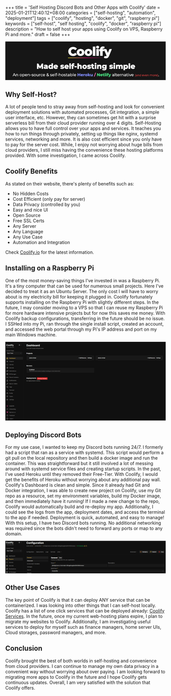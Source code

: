 +++
title = 'Self Hosting Discord Bots and Other Apps with Coolify'
date = 2025-01-21T12:40:12+08:00
categories = ["self-hosting", "automation", "deployment"]
tags = ["coolify", "hosting", "docker", "git", "raspberry pi"]
keywords = ["self-host", "self hosting", "coolify", "docker", "raspberry pi"]
description = "How to self host your apps using Coolify on VPS, Raspberry Pi and more."
draft = false
+++

![Image Description](/images/CoolifyLogo.png)

## Why Self-Host?

A lot of people tend to stray away from self-hosting and look for convenient deployment solutions with automated processes, Git integration, a simple user interface, etc. However, they can sometimes get hit with a surprise serverless bill from their cloud provider running over 4 digits. Self-Hosting allows you to have full control over your apps and services. It teaches you how to run things through privately, setting up things like nginx, systemd services, networking and more. It is also cost efficient since you only have to pay for the server cost. While, I enjoy not worrying about huge bills from cloud providers, I still miss having the convenience these hosting platforms provided. With some investigation, I came across Coolify.


## Coolify Benefits

As stated on their website, there's plenty of benefits such as:

- No Hidden Costs
- Cost Efficient (only pay for server)
- Data Privacy (controlled by you)
- Easy and nice UI
- Open Source
- Free SSL Certs
- Any Server
- Any Language
- Any Use Case
- Automation and Integration

Check [Coolify.io](https://coolify.io/) for the latest information.

## Installing on a Raspberry Pi

One of the most money-saving things I've invested in was a Raspberry Pi. It's a tiny computer that can be used for numerous small projects. Here I've decided to treat it as an Ubuntu Server. The only cost I will have to worry about is my electricity bill for keeping it plugged in. Coolify fortunately supports installing on the Raspberry Pi with slightly different steps. In the future, I may consider moving to a VPS so that I can reuse my Raspberry Pi for more hardware intensive projects but for now this saves me money. With Coolify backup configurations, transferring in the future should be no issue. I SSHed into my Pi, ran through the single install script, created an account, and accessed the web portal through my Pi's IP address and port on my main Windows machine. 

![Image Description](/images/coolifydash.png)

## Deploying Discord Bots

 For my use case, I wanted to keep my Discord bots running 24/7. I formerly had a script that ran as a service with systemd. This script would perform a git pull on the local repository and then build a docker image and run the container. This was straightforward but it still involved a lot of messing around with systemd service files and creating startup scripts. In the past, I've used Heroku until they removed their Free-Tier. With Coolify, I would get the benefits of Heroku without worrying about any additional pay wall. Coolify's Dashboard is clean and simple. Since it already had Git and Docker integration, I was able to create new project on Coolify, use my Git repo as a resource, set my environment variables, build my Docker image, and then immediately have it running! If I made a new change to the repo, Coolify would automatically build and re-deploy my app. Additionally, I could see the logs from the app, deployment dates, and access the terminal to the app if needed. Deployment is quick, automated, and easy to manage! With this setup, I have two Discord bots running. No additional networking was required since the bots didn't need to forward any ports or map to any domain. 
 
![Image Description](/images/crewaideploy.png)


## Other Use Cases

The key point of Coolify is that it can deploy ANY service that can be containerized. I was looking into other things that I can self-host locally. Coolify has a list of one click services that can be deployed already: [Coolify Services](https://coolify.io/docs/services/). In the future, once my current web-hosting plans expire, I plan to migrate my websites to Coolify. Additionally, I am investigating useful services to deploy for myself such as finance managers, home server UIs, Cloud storages, password managers, and more. 

## Conclusion

Coolify brought the best of both worlds in self-hosting and convenience from cloud providers. I can continue to manage my own data privacy in a convenient way without worrying about over paying. I am looking forward to migrating more apps to Coolify in the future and I hope Coolify gets continuous updates. Overall, I am very satisfied with the solution that Coolify offers. 
